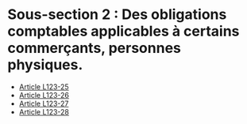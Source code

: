 # Sous-section 2 : Des obligations comptables applicables à certains commerçants, personnes physiques.

- [Article L123-25](article-l123-25.md)
- [Article L123-26](article-l123-26.md)
- [Article L123-27](article-l123-27.md)
- [Article L123-28](article-l123-28.md)
